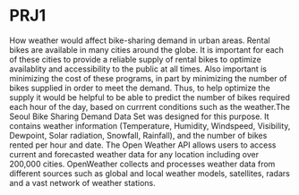 # PRJ1
How weather would affect bike-sharing demand in urban areas.
Rental bikes are available in many cities around the globe. It is important for each of these cities to provide a reliable supply of rental bikes to optimize availablity and accessibility to the public at all times. Also important is minimizing the cost of these programs, in part by minimizing the number of bikes supplied in order to meet the demand. Thus, to help optimize the supply it would be helpful to be able to predict the number of bikes required each hour of the day, based on currrent conditions such as the weather.The Seoul Bike Sharing Demand Data Set was designed for this purpose. It contains weather information (Temperature, Humidity, Windspeed, Visibility, Dewpoint, Solar radiation, Snowfall, Rainfall), and the number of bikes rented per hour and date.
The Open Weather API allows users to access current and forecasted weather data for any location including over 200,000 cities. OpenWeather collects and processes weather data from different sources such as global and local weather models, satellites, radars and a vast network of weather stations.
